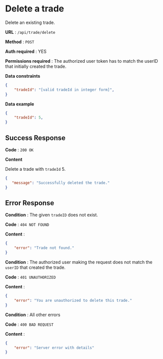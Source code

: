 # Delete a trade

Delete an existing trade.

**URL** : `/api/trade/delete`

**Method** : `POST`

**Auth required** : YES

**Permissions required** : The authorized user token has to match the userID that initially created the trade.

**Data constraints**

```json
{
    "tradeId": "[valid tradeId in integer form]",
}
```

**Data example**

```json
{
    "tradeId": 5,
}
```

## Success Response

**Code** : `200 OK`

**Content**

Delete a trade with `tradeId` 5.

```json
{
   "message": "Successfully deleted the trade."
}
```

## Error Response

**Condition** : The given `tradeID` does not exist.

**Code** : `404 NOT FOUND`

**Content** :

```json
{
    "error": "Trade not found."
}
```

**Condition** : The authorized user making the request does not match the `userID` that created the trade.

**Code** : `401 UNAUTHORIZED`

**Content** :

```json
{
    "error": "You are unauthorized to delete this trade."
}
```

**Condition** : All other errors

**Code** : `400 BAD REQUEST`

**Content** :

```json
{
    "error": "Server error with details"
}
```